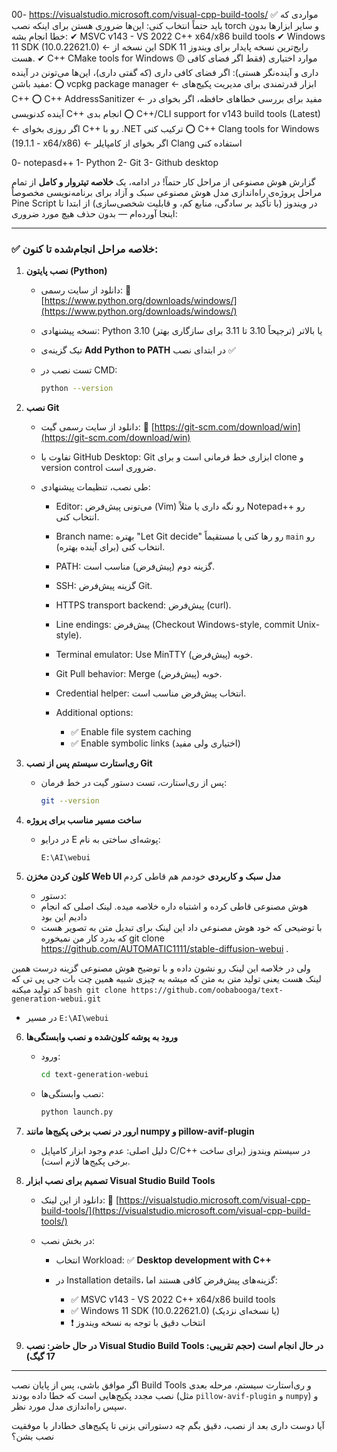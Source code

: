 00-  https://visualstudio.microsoft.com/visual-cpp-build-tools/
✅ مواردی که باید حتماً انتخاب کنی:
این‌ها ضروری هستن برای اینکه نصب torch و سایر ابزارها بدون خطا انجام بشه:
✔ MSVC v143 - VS 2022 C++ x64/x86 build tools
✔ Windows 11 SDK (10.0.22621.0) ← این نسخه از SDK رایج‌ترین نسخه پایدار برای ویندوز 11 هست.
✔ C++ CMake tools for Windows
🟡 موارد اختیاری (فقط اگر فضای کافی داری و آینده‌نگر هستی):
اگر فضای کافی داری (که گفتی داری)، این‌ها می‌تونن در آینده مفید باشن:
⭕ vcpkg package manager ← ابزار قدرتمندی برای مدیریت پکیج‌های C++
⭕ C++ AddressSanitizer ← مفید برای بررسی خطاهای حافظه، اگر بخوای در آینده کدنویسی C++ انجام بدی
⭕ C++/CLI support for v143 build tools (Latest) ← اگر روزی بخوای C++ رو با .NET ترکیب کنی
⭕ C++ Clang tools for Windows (19.1.1 - x64/x86) ← اگر بخوای از کامپایلر Clang استفاده کنی

0- notepasd++
1- Python
2- Git
3- Github desktop



گزارش هوش مصنوعی از مراحل کار
حتماً! در ادامه، یک **خلاصه تیتر‌وار و کامل** از تمام مراحل پروژه‌ی راه‌اندازی مدل هوش مصنوعی سبک و آزاد برای برنامه‌نویسی مخصوصاً Pine Script در ویندوز (با تأکید بر سادگی، منابع کم، و قابلیت شخصی‌سازی) از ابتدا تا اینجا آورده‌ام — بدون حذف هیچ مورد ضروری:

---

### ✅ خلاصه مراحل انجام‌شده تا کنون:

1. **نصب پایتون (Python)**

   * دانلود از سایت رسمی:
     🔗 [https://www.python.org/downloads/windows/](https://www.python.org/downloads/windows/)
   * نسخه پیشنهادی: Python 3.10 یا بالاتر (ترجیحاً 3.10 تا 3.11 برای سازگاری بهتر)
   * تیک گزینه‌ی **Add Python to PATH** در ابتدای نصب ✅
   * تست نصب در CMD:

     ```bash
     python --version
     ```

2. **نصب Git**

   * دانلود از سایت رسمی گیت:
     🔗 [https://git-scm.com/download/win](https://git-scm.com/download/win)
   * تفاوت با GitHub Desktop: Git ابزاری خط فرمانی است و برای clone و version control ضروری است.
   * طی نصب، تنظیمات پیشنهادی:

     * Editor: می‌تونی پیش‌فرض (Vim) رو نگه داری یا مثلاً Notepad++ رو انتخاب کنی.
     * Branch name: بهتره "Let Git decide" رو رها کنی یا مستقیماً `main` رو انتخاب کنی (برای آینده بهتره).
     * PATH: گزینه دوم (پیش‌فرض) مناسب است.
     * SSH: گزینه پیش‌فرض Git.
     * HTTPS transport backend: پیش‌فرض (curl).
     * Line endings: پیش‌فرض (Checkout Windows-style, commit Unix-style).
     * Terminal emulator: Use MinTTY (پیش‌فرض) خوبه.
     * Git Pull behavior: Merge (پیش‌فرض) خوبه.
     * Credential helper: انتخاب پیش‌فرض مناسب است.
     * Additional options:

       * ✅ Enable file system caching
       * ✅ Enable symbolic links (اختیاری ولی مفید)

3. **ری‌استارت سیستم پس از نصب Git**

   * پس از ری‌استارت، تست دستور گیت در خط فرمان:

     ```bash
     git --version
     ```

4. **ساخت مسیر مناسب برای پروژه**

   * در درایو E پوشه‌ای ساختی به نام:

     ```
     E:\AI\webui
     ```

5. **کلون کردن مخزن Web UI مدل سبک و کاربردی**
خودمم هم قاطی کردم
   * دستور:
   * هوش مصنوعی قاطی کرده و اشتباه داره خلاصه میده. لینک اصلی که انجام دادیم این بود
   * با توضیحی که خود هوش مصنوعی داد این لینک برای تبدیل متن به تصویر هست که بدرد کار من نمیخوره
git clone https://github.com/AUTOMATIC1111/stable-diffusion-webui .

ولی در خلاصه این لینک رو نشون داده
و با توضیح هوش مصنوعی گزینه درست همین لینک هست یعنی تولید متن به متن که میشه یه چیزی شبیه همین چت بات جی پی تی که کد تولید میکنه
     ```bash
     git clone https://github.com/oobabooga/text-generation-webui.git
     ```
     
   * در مسیر `E:\AI\webui`

6. **ورود به پوشه کلون‌شده و نصب وابستگی‌ها**

   * ورود:

     ```bash
     cd text-generation-webui
     ```
   * نصب وابستگی‌ها:

     ```bash
     python launch.py
     ```

7. **ارور در نصب برخی پکیج‌ها مانند numpy و pillow-avif-plugin**

   * دلیل اصلی: عدم وجود ابزار کامپایل C/C++ در سیستم ویندوز (برای ساخت برخی پکیج‌ها لازم است).

8. **تصمیم برای نصب ابزار Visual Studio Build Tools**

   * دانلود از این لینک:
     🔗 [https://visualstudio.microsoft.com/visual-cpp-build-tools/](https://visualstudio.microsoft.com/visual-cpp-build-tools/)
   * در بخش نصب:

     * انتخاب Workload: ✅ **Desktop development with C++**
     * در Installation details، گزینه‌های پیش‌فرض کافی هستند اما:

       * ✅ MSVC v143 - VS 2022 C++ x64/x86 build tools
       * ✅ Windows 11 SDK (10.0.22621.0) (یا نسخه‌ای نزدیک)
       * ❗ انتخاب دقیق با توجه به نسخه ویندوز

9. **در حال حاضر: نصب Visual Studio Build Tools در حال انجام است (حجم تقریبی: 17 گیگ)**

---

اگر موافق باشی، پس از پایان نصب Build Tools و ری‌استارت سیستم، مرحله بعدی نصب مجدد پکیج‌هایی است که خطا داده بودند (مثل `pillow-avif-plugin` و `numpy`) و سپس راه‌اندازی مدل مورد نظر.

آیا دوست داری بعد از نصب، دقیق بگم چه دستوراتی بزنی تا پکیج‌های خطادار با موفقیت نصب بشن؟

